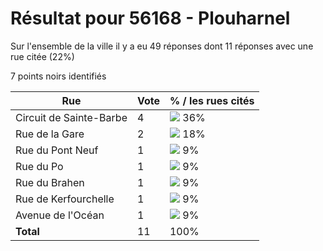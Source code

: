 # Résultat pour 56168 - Plouharnel

Sur l'ensemble de la ville il y a eu 49 réponses dont 11 réponses avec une rue citée (22%)

7 points noirs identifiés

| Rue | Vote | % / les rues cités|
|-----|------|-------------------|
| Circuit de Sainte-Barbe | 4 | <img src="../../img/bar_36.gif" />&nbsp;36%|
| Rue de la Gare | 2 | <img src="../../img/bar_18.gif" />&nbsp;18%|
| Rue du Pont Neuf | 1 | <img src="../../img/bar_9.gif" />&nbsp;9%|
| Rue du Po | 1 | <img src="../../img/bar_9.gif" />&nbsp;9%|
| Rue du Brahen | 1 | <img src="../../img/bar_9.gif" />&nbsp;9%|
| Rue de Kerfourchelle | 1 | <img src="../../img/bar_9.gif" />&nbsp;9%|
| Avenue de l'Océan | 1 | <img src="../../img/bar_9.gif" />&nbsp;9%|
| **Total** | 11 | 100%|
